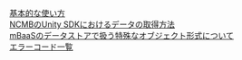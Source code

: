 [基本的な使い方](https://mbaas.nifcloud.com/doc/current/datastore/basic_usage_unity.html)  
[NCMBのUnity SDKにおけるデータの取得方法](https://blog.mbaas.nifcloud.com/entry/2021/09/17/185329#%E9%85%8D%E5%88%97%E5%9E%8B)  
[mBaaSのデータストアで扱う特殊なオブジェクト形式について](https://blog.mbaas.nifcloud.com/entry/2020/01/24/174832)  
[エラーコード一覧](https://mbaas.nifcloud.com/doc/current/rest/common/error.html)  

